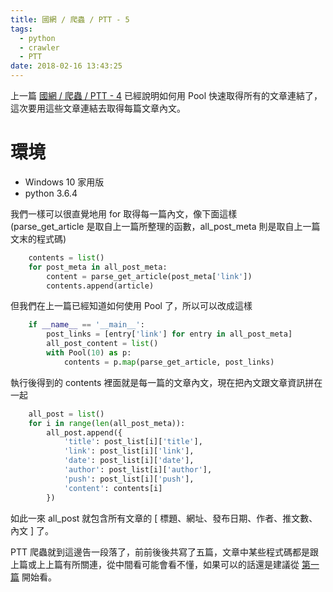 ```yaml
---
title: 國網 / 爬蟲 / PTT - 5
tags:
  - python
  - crawler
  - PTT
date: 2018-02-16 13:43:25
---
```



上一篇 [國網 / 爬蟲 / PTT - 4]() 已經說明如何用 Pool 快速取得所有的文章連結了，這次要用這些文章連結去取得每篇文章內文。

# 環境

- Windows 10 家用版
- python 3.6.4

我們一樣可以很直覺地用 for 取得每一篇內文，像下面這樣  
(parse_get_article 是取自上一篇所整理的函數，all_post_meta 則是取自上一篇文末的程式碼)
```python
    contents = list()
    for post_meta in all_post_meta:
        content = parse_get_article(post_meta['link'])
        contents.append(article)
```

但我們在上一篇已經知道如何使用 Pool 了，所以可以改成這樣
```python
    if __name__ == '__main__':
        post_links = [entry['link'] for entry in all_post_meta]
        all_post_content = list()
        with Pool(10) as p:
            contents = p.map(parse_get_article, post_links)
```
執行後得到的 contents 裡面就是每一篇的文章內文，現在把內文跟文章資訊拼在一起
```python
    all_post = list()
    for i in range(len(all_post_meta)):
        all_post.append({
            'title': post_list[i]['title'], 
            'link': post_list[i]['link'], 
            'date': post_list[i]['date'],
            'author': post_list[i]['author'], 
            'push': post_list[i]['push'], 
            'content': contents[i]
        })
```

如此一來 all_post 就包含所有文章的 [ 標題、網址、發布日期、作者、推文數、內文 ] 了。

PTT 爬蟲就到這邊告一段落了，前前後後共寫了五篇，文章中某些程式碼都是跟上篇或上上篇有所關連，從中間看可能會看不懂，如果可以的話還是建議從 [第一篇](https://eugene87222.github.io/2018/02/10/PTT-crawler-1/) 開始看。
